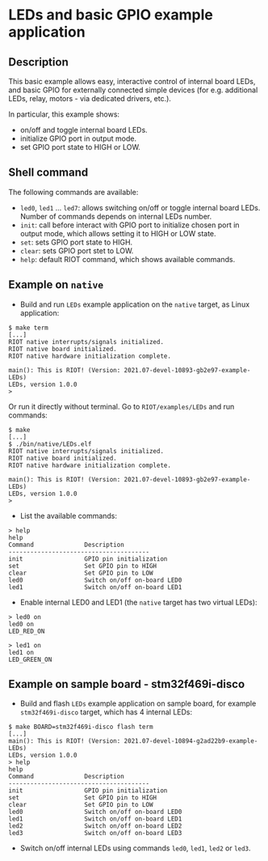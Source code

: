 # LEDs and basic GPIO example application

## Description

This basic example allows easy, interactive control of internal board LEDs,
and basic GPIO for externally connected simple devices (for e.g. additional
LEDs, relay, motors - via dedicated drivers, etc.).

In particular, this example shows:
- on/off and toggle internal board LEDs.
- initialize GPIO port in output mode.
- set GPIO port state to HIGH or LOW.

## Shell command

The following commands are available:

- `led0`, `led1` ... `led7`: allows switching on/off or toggle internal board
  LEDs. Number of commands depends on internal LEDs number.
- `init`: call before interact with GPIO port to initialize chosen port in
  output mode, which allows setting it to HIGH or LOW state.
- `set`: sets GPIO port state to HIGH.
- `clear`: sets GPIO port stet to LOW.
- `help`: default RIOT command, which shows available commands.

## Example on `native`

- Build and run `LEDs` example application on the `native` target,
as Linux application:

```
$ make term
[...]
RIOT native interrupts/signals initialized.
RIOT native board initialized.
RIOT native hardware initialization complete.

main(): This is RIOT! (Version: 2021.07-devel-10893-gb2e97-example-LEDs)
LEDs, version 1.0.0
>
```

Or run it directly without terminal. Go to `RIOT/examples/LEDs` and run
commands:

```
$ make
[...]
$ ./bin/native/LEDs.elf
RIOT native interrupts/signals initialized.
RIOT native board initialized.
RIOT native hardware initialization complete.

main(): This is RIOT! (Version: 2021.07-devel-10893-gb2e97-example-LEDs)
LEDs, version 1.0.0
>
```

- List the available commands:
```
> help
help
Command              Description
---------------------------------------
init                 GPIO pin initialization
set                  Set GPIO pin to HIGH
clear                Set GPIO pin to LOW
led0                 Switch on/off on-board LED0
led1                 Switch on/off on-board LED1
```

- Enable internal LED0 and LED1 (the `native` target has two virtual LEDs):

```
> led0 on
led0 on
LED_RED_ON

> led1 on
led1 on
LED_GREEN_ON
```
## Example on sample board - stm32f469i-disco

- Build and flash `LEDs` example application on sample board, for example
 `stm32f469i-disco` target, which has 4 internal LEDs:

```
$ make BOARD=stm32f469i-disco flash term
[...]
main(): This is RIOT! (Version: 2021.07-devel-10894-g2ad22b9-example-LEDs)
LEDs, version 1.0.0
> help
help
Command              Description
---------------------------------------
init                 GPIO pin initialization
set                  Set GPIO pin to HIGH
clear                Set GPIO pin to LOW
led0                 Switch on/off on-board LED0
led1                 Switch on/off on-board LED1
led2                 Switch on/off on-board LED2
led3                 Switch on/off on-board LED3
```

- Switch on/off internal LEDs using commands `led0`, `led1`, `led2` or `led3`.